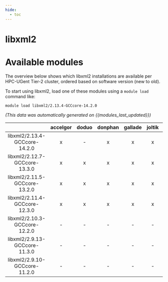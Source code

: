 ```yaml
---
hide:
  - toc
---
```


libxml2
=======

# Available modules


The overview below shows which libxml2 installations are available per HPC-UGent Tier-2 cluster, ordered based on software version (new to old).

To start using libxml2, load one of these modules using a `module load` command like:

```shell
module load libxml2/2.13.4-GCCcore-14.2.0
```

*(This data was automatically generated on {{modules_last_updated}})*

| |accelgor|doduo|donphan|gallade|joltik|litleo|shinx|
| :---: | :---: | :---: | :---: | :---: | :---: | :---: | :---: |
|libxml2/2.13.4-GCCcore-14.2.0|x|-|x|x|x|x|x|
|libxml2/2.12.7-GCCcore-13.3.0|x|x|x|x|x|x|x|
|libxml2/2.11.5-GCCcore-13.2.0|x|x|x|x|x|x|x|
|libxml2/2.11.4-GCCcore-12.3.0|x|x|x|x|x|x|x|
|libxml2/2.10.3-GCCcore-12.2.0|-|-|-|-|-|x|x|
|libxml2/2.9.13-GCCcore-11.3.0|-|-|-|-|-|x|x|
|libxml2/2.9.10-GCCcore-11.2.0|-|-|-|-|-|x|x|
